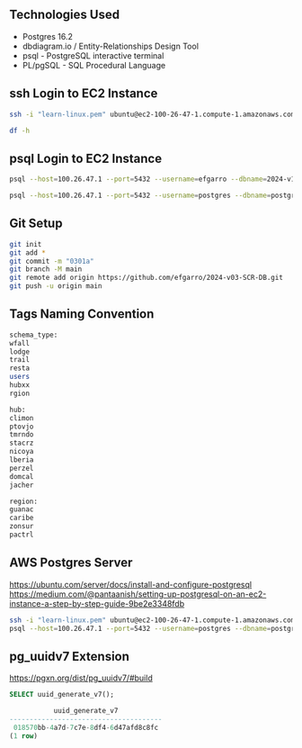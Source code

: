 ## Technologies Used

- Postgres 16.2
- dbdiagram.io / Entity-Relationships Design Tool
- psql - PostgreSQL interactive terminal
- PL/pgSQL - SQL Procedural Language

## ssh Login to EC2 Instance

```sh
ssh -i "learn-linux.pem" ubuntu@ec2-100-26-47-1.compute-1.amazonaws.com

df -h 
```
## psql Login to EC2 Instance

```sh
psql --host=100.26.47.1 --port=5432 --username=efgarro --dbname=2024-v10-scr-db   [password: Due***ga]

psql --host=100.26.47.1 --port=5432 --username=postgres --dbname=postgres [password: pos***es]
```


## Git Setup

```sh
git init
git add *
git commit -m "0301a"
git branch -M main
git remote add origin https://github.com/efgarro/2024-v03-SCR-DB.git
git push -u origin main
```

## Tags Naming Convention

```sh
schema_type:
wfall
lodge
trail
resta
users
hubxx
rgion

hub:
climon
ptovjo
tmrndo
stacrz
nicoya
lberia
perzel
domcal
jacher

region:
guanac
caribe
zonsur
pactrl
```

## AWS Postgres Server

https://ubuntu.com/server/docs/install-and-configure-postgresql
https://medium.com/@pantaanish/setting-up-postgresql-on-an-ec2-instance-a-step-by-step-guide-9be2e3348fdb

```sh
ssh -i "learn-linux.pem" ubuntu@ec2-100-26-47-1.compute-1.amazonaws.com
psql --host=100.26.47.1 --port=5432 --username=postgres --dbname=postgres [AWS EC Instance]
```

## pg_uuidv7 Extension

https://pgxn.org/dist/pg_uuidv7/#build

```sql
SELECT uuid_generate_v7();

           uuid_generate_v7           
--------------------------------------
 018570bb-4a7d-7c7e-8df4-6d47afd8c8fc
(1 row)
```